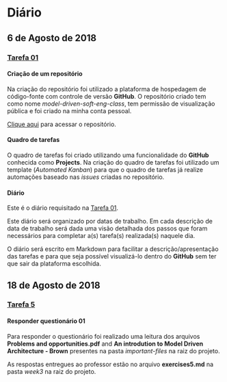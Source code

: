 # Diário

## 6 de Agosto de 2018

### [Tarefa 01](https://github.com/arielril/model-driven-soft-eng-class/issues/1)

#### Criação de um repositório

Na criação do repositório foi utilizado a plataforma de hospedagem de código-fonte com controle de versão **GitHub**. O repositório criado tem como nome *model-driven-soft-eng-class*, tem permissão de visualização pública e foi criado na minha conta pessoal.

[Clique aqui](https://github.com/arielril/model-driven-soft-eng-class) para acessar o repositório.

#### Quadro de tarefas

O quadro de tarefas foi criado utilizando uma funcionalidade do **GitHub** conhecida como **Projects**. Na criação do quadro de tarefas foi utilizado um template (*Automated Kanban*) para que o quadro de tarefas já realize automações baseado nas *issues* criadas no repositório.

#### Diário

Este é o diário requisitado na [Tarefa 01](https://github.com/arielril/model-driven-soft-eng-class/issues/1).

Este diário será organizado por datas de trabalho. Em cada descrição de data de trabalho será dada uma visão detalhada dos passos que foram necessários para completar a(s) tarefa(s) realizada(s) naquele dia.

O diário será escrito em Markdown para facilitar a descrição/apresentação das tarefas e para que seja possível visualizá-lo dentro do **GitHub** sem ter que sair da plataforma escolhida.


## 18 de Agosto de 2018

### [Tarefa 5](https://github.com/arielril/model-driven-soft-eng-class/issues/5)

#### Responder questionário 01

Para responder o questionário foi realizado uma leitura dos arquivos **Problems and opportunities.pdf** and **An introdution to Model Driven Architecture - Brown** presentes na pasta *important-files* na raiz do projeto.

As respostas entregues ao professor estão no arquivo **exercises5.md** na pasta *week3* na raiz do projeto.
